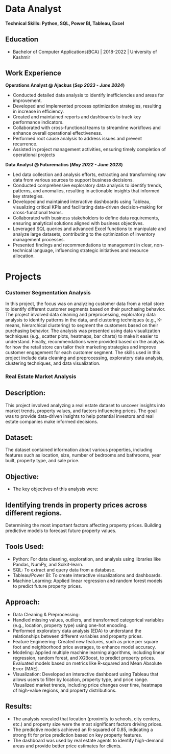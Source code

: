# Data Analyst

#### Technical Skills: Python, SQL, Power BI, Tableau, Excel

## Education
- Bachelor of Computer Applications(BCA) | 2018-2022 | University of Kashmir

## Work Experience
**Operations Analyst @ Ajackus (_Sep 2023 - June 2024_)**
- Conducted detailed data analysis to identify inefficiencies and areas for improvement.
- Developed and implemented process optimization strategies, resulting in increase in efficiency.
- Created and maintained reports and dashboards to track key performance indicators.
- Collaborated with cross-functional teams to streamline workflows and enhance overall operational effectiveness.
- Performed root cause analysis to address issues and prevent recurrence.
- Assisted in project management activities, ensuring timely completion of operational projects

**Data Analyst @ Futurematics (_May 2022 - June 2023_)**
- Led data collection and analysis efforts, extracting and transforming raw data from various sources to support business decisions.
- Conducted comprehensive exploratory data analysis to identify trends, patterns, and anomalies, resulting in actionable insights that informed key strategies.
- Developed and maintained interactive dashboards using Tableau, visualizing critical KPIs and facilitating data-driven decision-making for cross-functional teams.
- Collaborated with business stakeholders to define data requirements, ensuring analytical solutions aligned with business objectives.
- Leveraged SQL queries and advanced Excel functions to manipulate and analyze large datasets, contributing to the optimization of inventory management processes.
- Presented findings and recommendations to management in clear, non-technical language, influencing strategic initiatives and resource allocation.

# Projects
### Customer Segmentation Analysis

In this project, the focus was on analyzing customer data from a retail store to identify different customer segments based on their purchasing behavior. The project involved data cleaning and preprocessing, exploratory data analysis to identify patterns in the data, and clustering techniques (e.g., K-means, hierarchical clustering) to segment the customers based on their purchasing behavior. The analysis was presented using data visualization techniques (e.g., scatter plots, heatmaps, bar charts) to make it easier to understand. Finally, recommendations were provided based on the analysis for how the retail store can tailor their marketing strategies and improve customer engagement for each customer segment. The skills used in this project include data cleaning and preprocessing, exploratory data analysis, clustering techniques, and data visualization.

### Real Estate Market Analysis
## Description:
This project involved analyzing a real estate dataset to uncover insights into market trends, property values, and factors influencing prices. The goal was to provide data-driven insights to help potential investors and real estate companies make informed decisions.

## Dataset:
The dataset contained information about various properties, including features such as location, size, number of bedrooms and bathrooms, year built, property type, and sale price. 

## Objective:
- The key objectives of this analysis were:

## Identifying trends in property prices across different regions.
Determining the most important factors affecting property prices.
Building predictive models to forecast future property values.

## Tools Used:
- Python: For data cleaning, exploration, and analysis using libraries like Pandas, NumPy, and Scikit-learn.
- SQL: To extract and query data from a database.
- Tableau/Power BI: To create interactive visualizations and dashboards.
- Machine Learning: Applied linear regression and random forest models to predict future property prices.

## Approach:
- Data Cleaning & Preprocessing:
- Handled missing values, outliers, and transformed categorical variables (e.g., location, property type) using one-hot encoding.
- Performed exploratory data analysis (EDA) to understand the relationships between different variables and property prices.
- Feature Engineering:
Created new features, such as price per square foot and neighborhood price averages, to enhance model accuracy.
- Modeling:
Applied multiple machine learning algorithms, including linear regression, random forest, and XGBoost, to predict property prices.
Evaluated models based on metrics like R-squared and Mean Absolute Error (MAE).
- Visualization:
Developed an interactive dashboard using Tableau that allows users to filter by location, property type, and price range.
Visualized market trends, including price changes over time, heatmaps of high-value regions, and property distributions.

## Results:
- The analysis revealed that location (proximity to schools, city centers, etc.) and property size were the most significant factors driving prices.
- The predictive models achieved an R-squared of 0.85, indicating a strong fit for price prediction based on key property features.
- The dashboard was used by real estate agents to identify high-demand areas and provide better price estimates for clients.

